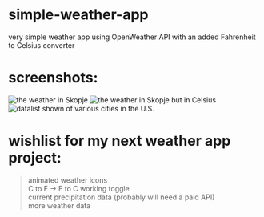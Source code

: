 # simple-weather-app
very simple weather app using OpenWeather API with an added Fahrenheit to Celsius converter

# screenshots:
![the weather in Skopje](https://github.com/frailuie/simple-weather-app/assets/147780973/51fd178c-43d7-4027-8305-931f00e35958)
![the weather in Skopje but in Celsius](https://github.com/frailuie/simple-weather-app/assets/147780973/ecdc0e11-d458-40a1-8d71-938735fde0c9)
![datalist shown of various cities in the U.S.](https://github.com/frailuie/simple-weather-app/assets/147780973/04eec8eb-de48-4a94-b91a-841958bbf9ff)


# wishlist for my next weather app project:
>animated weather icons\
>C to F -> F to C working toggle\
>current precipitation data (probably will need a paid API)\
>more weather data

